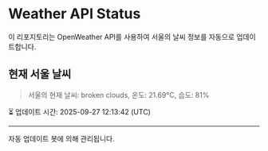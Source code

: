 
# Weather API Status

이 리포지토리는 OpenWeather API를 사용하여 서울의 날씨 정보를 자동으로 업데이트합니다.

## 현재 서울 날씨
> 서울의 현재 날씨: broken clouds, 온도: 21.69°C, 습도: 81%

⏳ 업데이트 시간: 2025-09-27 12:13:42 (UTC)

---
자동 업데이트 봇에 의해 관리됩니다.
